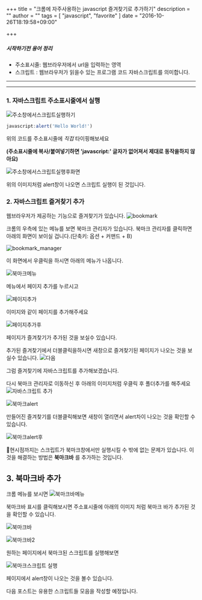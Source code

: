 +++
title = "크롬에 자주사용하는 javascript 즐겨찾기로 추가하기"
description = ""
author = ""
tags = [ "javascript", "favorite" ]
date = "2016-10-26T18:19:58+09:00"

+++

##### 시작하기전 용어 정리 

* 주소표시줄: 웹브라우저에서 url을 입력하는 영역
* 스크립트 : 웹브라우저가 읽을수 있는 프로그램 코드 자바스크립트를 의미합니다.


-----
-----



### 1. 자바스크립트 주소표시줄에서 실행
![주소창에서스크립트실행하기](../script_run.png)


```javascript
javascript:alert('Hello World!')
```

위의 코드를 주소표시줄에 *직접* 타이핑해보세요


**(주소표시줄에 복사/붙여넣기하면 'javascript:' 글자가 없어져서 제대로 동작을하지 않아요)**



![주소창에서스크립트실행후화면](../script_run_after.png)

위의 이미지처럼 alert창이 나오면 스크립트 실행이 된 것입니다.

### 2. 자바스크립트 즐겨찾기 추가
웹브라우저가 제공하는 기능으로 즐겨찾기가 있습니다.
![bookmark](../bookmark_manager.png)

크롬의 우측에 있는 메뉴를 보면 북마크 관리자가 있습니다. 북마크 관리자를 클릭하면
아래의 화면이 보이실 겁니다.(단축키: 옵션 + 커맨드 + B)

![bookmark_manager](../bookmark_manager_1.png)

이 화면에서 우클릭을 하시면 아래의 메뉴가 나옵니다.

![북마크메뉴](../bookmark_manager_menu.png)

메뉴에서 페이지 추가를 누르시고 

![페이지추가](../bookmark_add_page.png)

이미지와 같이 페이지를 추가해주세요

![페이지추가후](../bookmark_added_page.png)

페이지가 즐겨찾기가 추가된 것을 보실수 있습니다.

추가된 즐겨찾기에서 더블클릭을하시면 새창으로 즐겨찾기된 페이지가 나오는 것을 보실수 있습니다.
![다음](../daum.png)

그럼 즐겨찾기에 자바스크립트를 추가해보겠습니다.

다시 북마크 관리자로 이동하신 후 아래의 이미지처럼 우클릭 후 폴더추가를 해주세요  
![자바스크립트 추가](../bookmark_add_javascript.png)

![북마크alert](../alert_script.png)

만들어진 즐겨찾기를 더블클릭해보면 새창이 열리면서 alert차이 나오는 것을 확인할 수 있습니다.

![북마크alert후](../after_alert_script.png)

현시점까지는 스크립트가 북마크창에서만 실행시킬 수 밖에 없는 문제가 있습니다. 
이것을 해결하는 방법은 **북마크바** 를 추가하는 것입니다.

## 3. 북마크바 추가
크롬 메뉴를 보시면 
![북마크바메뉴](../bookmarkbarmenu.png)


북마크바 표시를 클릭해보시면 주소표시줄에 아래의 이미지 처럼 북마크 바가 추가된 것을 확인할 수 있습니다.

![북마크바](../bookmarkbar.png)


![북마크바2](../bookmarkbar2.png)

원하는 페이지에서 북마크된 스크립트를 실행해보면

![북마크스크립트 실행](../daum_alert.png)

페이지에서 alert창이 나오는 것을 볼수 있습니다.

다음 포스트는 유용한 스크립트들 모음을 작성할 예정입니다.
